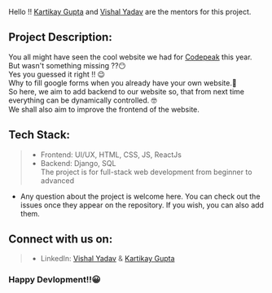 Hello !! [Kartikay Gupta](https://github.com/KartuzGupta) and [Vishal Yadav](https://github.com/VishalIITP) are the mentors for this project. <br>

## Project Description:
You all might have seen the cool website we had for [Codepeak](https://www.codepeak.tech/) this year. <br>
But wasn't something missing ??😶 <br>
Yes you guessed it right !! 😉 <br>
Why to fill google forms when you already have your own website.🧐 <br>
So here, we aim to add backend to our website so, that from next time everything can be dynamically controlled. 🤓 <br>
We shall also aim to improve the frontend of the website. <br>
 
## Tech Stack: 
>- Frontend: UI/UX, HTML, CSS, JS, ReactJs <br>
>- Backend: Django, SQL <br>
The project is for full-stack web development from beginner to advanced <br>

- Any question about the project is welcome here. You can check out the issues once they appear on the repository. If you wish, you can also add them.

## Connect with us on:
>- LinkedIn: [Vishal Yadav](https://www.linkedin.com/in/vishal-yadav-71a514208/) & [Kartikay Gupta](https://www.linkedin.com/in/kartikay-gupta/)


### Happy Devlopment!!😀 
